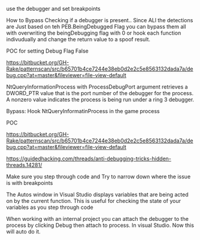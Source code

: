 

use the debugger and set breakpoints




How to Bypass Checking if a debugger is present.. Since ALl the detections are Just based on teh PEB.BeingDebugged Flag you can bypass them all with overwriting the beingDebugging flag with 0 or hook each function indivudually and change the return value to a spoof result.


POC for setting Debug Flag False

https://bitbucket.org/GH-Rake/patternscan/src/b65701b4ce7244e38eb0d2e2c5e8563132dada7a/debug.cpp?at=master&fileviewer=file-view-default


NtQueryInformationProcess with ProcessDebugPort argument retrieves a DWORD_PTR value that is the port number of the debugger for the process. A nonzero value indicates the process is being run under a ring 3 debugger.

Bypass:
Hook NtQueryInformatinProcess in the game process 

POC 

https://bitbucket.org/GH-Rake/patternscan/src/b65701b4ce7244e38eb0d2e2c5e8563132dada7a/debug.cpp?at=master&fileviewer=file-view-default

https://guidedhacking.com/threads/anti-debugging-tricks-hidden-threads.14281/




Make sure you step through code and Try to narrow down where the issue is with breakpoints


The Autos window in Visual Studio displays variables that are being acted on by the current function. This is useful for checking the state of your variables as you step through code



When working with an internal project you can attach the debugger to the process by clicking Debug then attach to process. In visual Studio. Now this will auto do it. 

